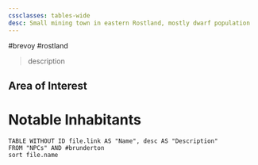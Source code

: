 ```yaml
---
cssclasses: tables-wide
desc: Small mining town in eastern Rostland, mostly dwarf population
---
```

#brevoy #rostland

>description

## Area of Interest


# Notable Inhabitants
```dataview
TABLE WITHOUT ID file.link AS "Name", desc AS "Description"
FROM "NPCs" AND #brunderton
sort file.name
```